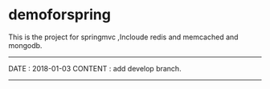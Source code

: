 # demoforspring
This is the project for springmvc ,Incloude redis and memcached and mongodb.

*****************************************************
DATE    :  2018-01-03
CONTENT :
	add develop branch.
*****************************************************